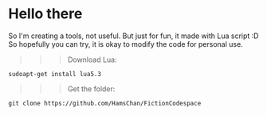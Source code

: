 # Hello there
So I'm creating a tools, not useful. But just for fun, it made with Lua script :D
So hopefully you can try, it is okay to modify the code for personal use.
>>> Download Lua:
```
sudoapt-get install lua5.3
```

>>> Get the folder:
```
git clone https://github.com/HamsChan/FictionCodespace
```
